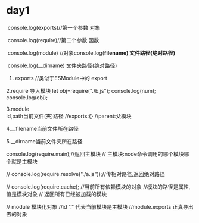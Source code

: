 # day1

​	console.log(exports)//第一个参数 对象

​	console.log(require)//第二个参数 函数

​	console.log(module) //对象console.log(__filename)  文件路径(绝对路径)__

​	console.log(__dirname)   文件夹路径(绝对路径)

1. exports    //类似于ESModule中的 export

2.require 导入模块
	let obj=require("./b.js"); 
	console.log(num); 
	console.log(obj);

3.module    
id,path当前文件(夹)路径    //exports:{}    //parent:父模块

4.__filename当前文件所在路径

5.__dirname当前文件夹所在路径


console.log(require.main);//返回主模块
// 主模块:node命令调用的哪个模块哪个就是主模块

// console.log(require.resolve("./a.js"));//传相对路径,返回绝对路径

// console.log(require.cache);
//当前所有依赖模块的对象
//模块的路径是属性,值是模块对象
// 返回所有已经被加载的模块


// module 模块化对象
    //id "." 代表当前模块是主模块
    //module.exports 正真导出去的对象